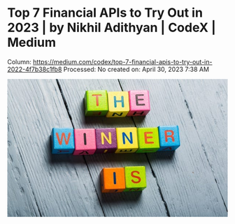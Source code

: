 # Top 7 Financial APIs to Try Out in 2023 | by Nikhil Adithyan | CodeX | Medium

Column: https://medium.com/codex/top-7-financial-apis-to-try-out-in-2022-4f7b38c1fb8
Processed: No
created on: April 30, 2023 7:38 AM

![1*4UQkPjg_YPmyR-ZjkHjt_A.jpeg](Top%207%20Financial%20APIs%20to%20Try%20Out%20in%202023%20by%20Nikhil%20%209bee22ad27c846aa9e0ce0a4c04e04a6/14UQkPjg_YPmyR-ZjkHjt_A.jpeg)